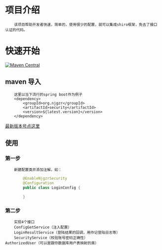 # 项目介绍
        该项目帮助开发者快速，简单的，使用很少的配置，就可以集成shiro框架，免去了接口认证的代码。
# 快速开始
[![Maven Central](https://camo.githubusercontent.com/e7cacdfa1e3b28c8d69fe23418364c62c354ba48/68747470733a2f2f6d6176656e2d6261646765732e6865726f6b756170702e636f6d2f6d6176656e2d63656e7472616c2f636f6d2e6769746875622e686f7562622f73656e7369746976652f62616467652e737667 "Maven Central")](https://mvnrepository.com/artifact/org.njgzr/security)
## maven 导入
        这里以当下流行的spring boot作为例子
        <dependency>
            <groupId>org.njgzr</groupId>
            <artifactId>security</artifactId>
            <version>${latest.version}</version>
        </dependency>
[最新版本号点这里](https://mvnrepository.com/artifact/org.njgzr/security)
## 使用
   ### 第一步
        新建配置类并添加注解，如：
```java
		@EnableNjgzrSecurity
		@Configuration
		public class LoginConfig {
			
		}
```
		
   ### 第二步
        实现4个接口
        ConfigGetService（注入配置）
        LoginResultService（登陆结果的回调，用作记登陆日志等）
        SecurityService（校验账号密码正确性）
	AuthorizedUser（可以是跟你数据库用户表映射的类）
	
	
		
